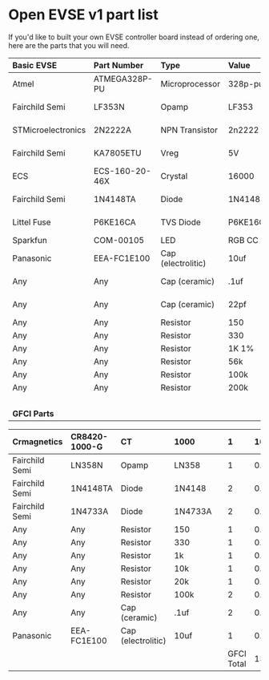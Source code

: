 # Open EVSE v1 part list #

If you'd like to built your own EVSE controller board instead of ordering one, here are the parts that you will need.

| **Basic EVSE** | Part Number | Type | Value |  | Qty  | Price | URL |
|:---------------|:------------|:-----|:------|:-|:-----|:------|:----|
| Atmel          | ATMEGA328P-PU | Microprocessor | 328p-pu |  | 1    | 4.98  | http://search.digikey.com/us/en/products/ATMEGA328P-PU/ATMEGA328P-PU-ND/1914589 |
| Fairchild Semi | LF353N      | Opamp | LF353 |  | 1    | 0.60  | http://search.digikey.com/us/en/products/LF353N/LF353NFS-ND/458668 |
| STMicroelectronics | 2N2222A     | NPN Transistor | 2n2222 |  | 1    | 0.96  | http://search.digikey.com/us/en/products/2N2222A/497-2598-ND/603623 |
| Fairchild Semi | KA7805ETU   | Vreg | 5V    |  | 1    | 0.65  | http://search.digikey.com/us/en/products/KA7805ETU/KA7805ETU-ND/965381 |
| ECS            | ECS-160-20-46X | Crystal | 16000 |  | 1    | 0.46  | http://search.digikey.com/us/en/products/ECS-160-20-46X/XC1759-ND/2676589 |
| Fairchild Semi | 1N4148TA    | Diode | 1N4148 |  | 1    | 0.14  | http://search.digikey.com/us/en/products/1N4148TA/1N4148TACT-ND/1532747 |
| Littel Fuse    | P6KE16CA    | TVS Diode | P6KE16CA |  | 1    | 0.55  | http://search.digikey.com/us/en/products/P6KE16CA/P6KE16CALFCT-ND/407666 |
| Sparkfun       | COM-00105   | LED  | RGB CC |  | 1    | 1.95  | http://www.sparkfun.com/products/105 |
| Panasonic      | EEA-FC1E100 | Cap (electrolitic) | 10uf  |  | 1    | 0.30  | http://search.digikey.com/us/en/products/EEA-FC1E100/P11212-ND/356116 |
| Any            | Any         | Cap (ceramic) | .1uf  |  | 2    | 0.30  | http://search.digikey.com/scripts/dksearch/dksus.dll?vendor=0&keywords=+399-4266-ND |
| Any            | Any         | Cap (ceramic) | 22pf  |  | 2    | 0.30  | http://search.digikey.com/us/en/products/SR152A220KAR/478-3162-ND/936804 |
| Any            | Any         | Resistor | 150   |  | 2    | 0.09  |
| Any            | Any         | Resistor | 330   |  | 2    | 0.09  |
| Any            | Any         | Resistor | 1K 1% |  | 1    | 0.15  |
| Any            | Any         | Resistor | 56k   |  | 1    | 0.09  |
| Any            | Any         | Resistor | 100k  |  | 1    | 0.09  |
| Any            | Any         | Resistor | 200k  |  | 1    | 0.09  |
|                |             |      |       |  | Total | 12.57 |
| **GFCI Parts** |             |      |       |  |      |       |

| Crmagnetics | CR8420-1000-G | CT | 1000 |  | 1 | 10.65 | http://search.digikey.com/us/en/products/CR8420-1000-G/582-1018-ND/1045174 |
|:------------|:--------------|:---|:-----|:-|:--|:------|:---------------------------------------------------------------------------|
| Fairchild Semi | LN358N        | Opamp | LN358 |  | 1 | 0.66  | http://search.digikey.com/us/en/products/LM358N/LM358NFS-ND/458692         |
| Fairchild Semi | 1N4148TA      | Diode | 1N4148 |  | 2 | 0.28  | http://search.digikey.com/us/en/products/1N4148TA/1N4148TACT-ND/1532747    |
| Fairchild Semi | 1N4733A       | Diode | 1N4733A |  | 2 | 0.84  |                                                                            |
| Any         | Any           | Resistor | 150  |  | 1 | 0.09  |                                                                            |
| Any         | Any           | Resistor | 330  |  | 1 | 0.09  |                                                                            |
| Any         | Any           | Resistor | 1k   |  | 1 | 0.09  |                                                                            |
| Any         | Any           | Resistor | 10k  |  | 1 | 0.09  |                                                                            |
| Any         | Any           | Resistor | 20k  |  | 1 | 0.09  |                                                                            |
| Any         | Any           | Resistor | 100k |  | 2 | 0.18  |                                                                            |
| Any         | Any           | Cap (ceramic) | .1uf |  | 2 | 0.6   | http://search.digikey.com/scripts/dksearch/dksus.dll?vendor=0&keywords=+399-4266-ND |
| Panasonic   | EEA-FC1E100   | Cap (electrolitic) | 10uf |  | 1 | 0.3   | http://search.digikey.com/us/en/products/EEA-FC1E100/P11212-ND/356116      |
|             |               |    |      |  |GFCI Total| 13.96 |                                                                            |